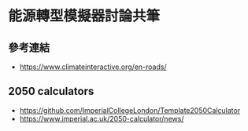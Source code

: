 # 能源轉型模擬器討論共筆

## 參考連結
- https://www.climateinteractive.org/en-roads/

## 2050 calculators
- https://github.com/ImperialCollegeLondon/Template2050Calculator
- https://www.imperial.ac.uk/2050-calculator/news/